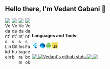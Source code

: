 ## Hello there, I'm Vedant Gabani 👋
<a href="https://www.linkedin.com/in/vedant-gabani-b80ba9134">
  <img align="left" alt="Vedant's Linkdein" width="22px" src="https://cdn.jsdelivr.net/npm/simple-icons@v3/icons/linkedin.svg" />
</a>
<a href="https://github.com/VedantGabani">
  <img align="left" alt="Vedant's Github" width="22px" src="https://cdn.jsdelivr.net/npm/simple-icons@v3/icons/github.svg" />
</a>

<a href="https://www.instagram.com/vedant.001/">
  <img align="left" alt="Vedant's Instagram" width="22px" src="https://cdn.jsdelivr.net/npm/simple-icons@v3/icons/instagram.svg" />
</a>
<a href="https://www.facebook.com/vedantgabani5">
  <img align="left" alt="Vedant's Facebook" width="22px" src="https://cdn.jsdelivr.net/npm/simple-icons@v3/icons/facebook.svg" />
</a><br/>
<br/>






**Languages and Tools:**  

<code><img height="20" src="https://raw.githubusercontent.com/github/explore/80688e429a7d4ef2fca1e82350fe8e3517d3494d/topics/flutter/flutter.png"></code>
<code><img height="20" src="https://raw.githubusercontent.com/github/explore/80688e429a7d4ef2fca1e82350fe8e3517d3494d/topics/dart/dart.png"></code><code><img height="20" src="https://raw.githubusercontent.com/github/explore/80688e429a7d4ef2fca1e82350fe8e3517d3494d/topics/android/android.png"></code><code><img height="20" src="https://raw.githubusercontent.com/github/explore/80688e429a7d4ef2fca1e82350fe8e3517d3494d/topics/javascript/javascript.png"></code>


<a href="https://github.com/VedantGabani">
  <img align="center" src="https://github-readme-stats.vercel.app/api/top-langs/?username=VedantGabani&theme=vue-dark&hide_langs_below=1" />
</a>
<a href="https://github.com/VedantGabani">
 <img align="center" src="https://github-readme-stats.vercel.app/api?username=VedantGabani&show_icons=true&theme=vue-dark&line_height=27&include_all_commits=true" alt="Vedant's github stats"/>
</a>
<a href="https://github.com/VedantGabani/Quiz-Application-using-Flutter">
  <img align="center" src="https://github-readme-stats.vercel.app/api/pin/?username=VedantGabani&repo=Quiz-Application-using-Flutter&theme=buefy" />
</a>
<a href="https://github.com/VedantGabani/Student-Career-Area-Prediction">
 <img align="center" src="https://github-readme-stats.vercel.app/api/pin/?username=VedantGabani&repo=Student-Career-Area-Prediction&theme=buefy" />
</a>

<div align="center">

</div>

